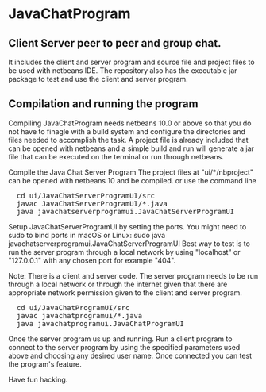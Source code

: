 # JavaChatProgram
## Client Server peer to peer and group chat.
It includes the client and server program and source file and project files to be used with netbeans IDE. The repository also has the executable jar package to test and use the client and server program.

## Compilation and running the program
Compiling JavaChatProgram needs netbeans 10.0 or above so that you do not have to finagle with a build system and configure the directories and files needed to accomplish the task. A project file is already included that can be opened with netbeans and a simple build and run will generate a jar file that can be executed on the terminal or run through netbeans.

Compile the Java Chat Server Program
The project files at "ui/*/nbproject" can be opened with netbeans 10 and be compiled.
or use the command line
<pre>
  cd ui/JavaChatServerProgramUI/src
  javac JavaChatServerProgramUI/*.java
  java javachatserverprogramui.JavaChatServerProgramUI
</pre>

Setup JavaChatServerProgramUI by setting the ports.
You might need to sudo to bind ports in macOS or Linux: sudo java javachatserverprogramui.JavaChatServerProgramUI
Best way to test is to run the server program through a local network by using "localhost" or "127.0.0.1" with any chosen port for example "404".

Note: There is a client and server code. The server program needs to be run through a local network or through the internet given that there are appropriate network permission given to the client and server program.
<pre>
  cd ui/JavaChatProgramUI/src
  javac javachatprogramui/*.java
  java javachatprogramui.JavaChatProgramUI
</pre>

Once the server program us up and running. Run a client program to connect to the server program by using the specified parameters used above and choosing any desired user name.
Once connected you can test the program's feature.

Have fun hacking.
